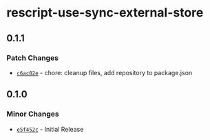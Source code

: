 # rescript-use-sync-external-store

## 0.1.1

### Patch Changes

- [`c6ac02e`](https://github.com/illusionalsagacity/rescript-use-sync-external-store/commit/c6ac02e100551b309ccf588c7a0fbfb329adc3eb) - chore: cleanup files, add repository to package.json

## 0.1.0

### Minor Changes

- [`e5f452c`](https://github.com/illusionalsagacity/rescript-use-sync-external-store/commit/e5f452c9b8f053619fe1bee61a0d4ded4171673b) - Initial Release
